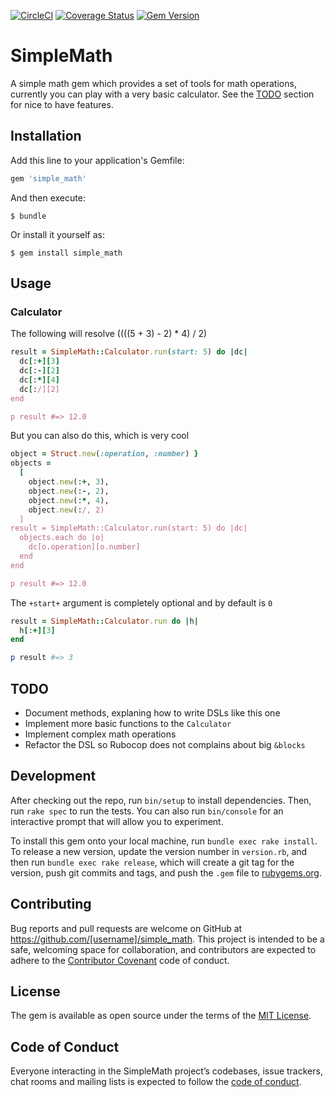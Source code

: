 [![CircleCI](https://circleci.com/gh/victorhazbun/simple_math.svg?style=svg)](https://circleci.com/gh/victorhazbun/simple_math) [![Coverage Status](https://coveralls.io/repos/github/victorhazbun/simple_math/badge.svg?branch=master)](https://coveralls.io/github/victorhazbun/simple_math?branch=master) [![Gem Version](https://badge.fury.io/rb/simple_math.svg)](https://badge.fury.io/rb/simple_math)
# SimpleMath

A simple math gem which provides a set of tools for math operations,
currently you can play with a very basic calculator.
See the [TODO](#todo) section for nice to have features.

## Installation

Add this line to your application's Gemfile:

```ruby
gem 'simple_math'
```

And then execute:

    $ bundle

Or install it yourself as:

    $ gem install simple_math

## Usage

### Calculator

The following will resolve ((((5 + 3) - 2) * 4) / 2)

```ruby
result = SimpleMath::Calculator.run(start: 5) do |dc|
  dc[:+][3]
  dc[:-][2]
  dc[:*][4]
  dc[:/][2]
end

p result #=> 12.0
```

But you can also do this, which is very cool

```ruby
object = Struct.new(:operation, :number) }
objects =
  [
    object.new(:+, 3),
    object.new(:-, 2),
    object.new(:*, 4),
    object.new(:/, 2)
  ]
result = SimpleMath::Calculator.run(start: 5) do |dc|
  objects.each do |o|
    dc[o.operation][o.number]
  end
end

p result #=> 12.0
```

The `+start+` argument is completely optional and by default is `0`

```ruby
result = SimpleMath::Calculator.run do |h|
  h[:+][3]
end

p result #=> 3
```

## TODO

- Document methods, explaning how to write DSLs like this one
- Implement more basic functions to the `Calculator`
- Implement complex math operations
- Refactor the DSL so Rubocop does not complains about big `&blocks`

## Development

After checking out the repo, run `bin/setup` to install dependencies. Then, run `rake spec` to run the tests. You can also run `bin/console` for an interactive prompt that will allow you to experiment.

To install this gem onto your local machine, run `bundle exec rake install`. To release a new version, update the version number in `version.rb`, and then run `bundle exec rake release`, which will create a git tag for the version, push git commits and tags, and push the `.gem` file to [rubygems.org](https://rubygems.org).

## Contributing

Bug reports and pull requests are welcome on GitHub at https://github.com/[username]/simple_math. This project is intended to be a safe, welcoming space for collaboration, and contributors are expected to adhere to the [Contributor Covenant](http://contributor-covenant.org) code of conduct.

## License

The gem is available as open source under the terms of the [MIT License](https://opensource.org/licenses/MIT).

## Code of Conduct

Everyone interacting in the SimpleMath project’s codebases, issue trackers, chat rooms and mailing lists is expected to follow the [code of conduct](https://github.com/[username]/simple_math/blob/master/CODE_OF_CONDUCT.md).

[username]: victorhazbun
